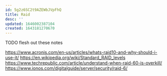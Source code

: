 ```yaml
---
id: 5g2z6SC2t9AZEWbJVpFhQ
title: Raid
desc: ''
updated: 1646002387104
created: 1643181270670
---
```


TODO flesh out these notes

<https://www.acronis.com/en-us/articles/whats-raid10-and-why-should-i-use-it/>
<https://en.wikipedia.org/wiki/Standard_RAID_levels>
<https://www.techrepublic.com/article/understand-when-raid-60-is-overkill/>
<https://www.ionos.com/digitalguide/server/security/raid-6/>
